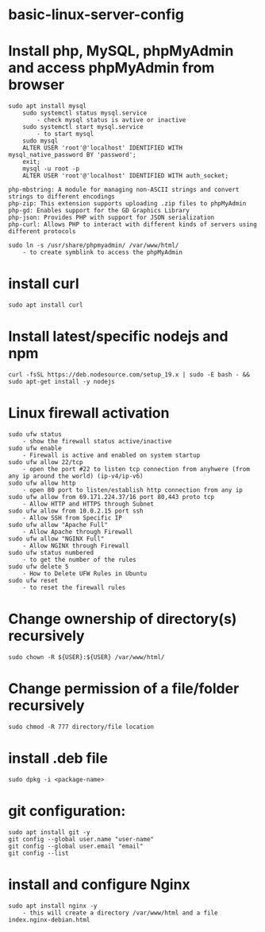 # basic-linux-server-config

# Install php, MySQL, phpMyAdmin and access phpMyAdmin from browser

    sudo apt install mysql
        sudo systemctl status mysql.service
            - check mysql status is avtive or inactive
        sudo systemctl start mysql.service
            - to start mysql
        sudo mysql
        ALTER USER 'root'@'localhost' IDENTIFIED WITH mysql_native_password BY 'password';
        exit;
        mysql -u root -p
        ALTER USER 'root'@'localhost' IDENTIFIED WITH auth_socket;

    php-mbstring: A module for managing non-ASCII strings and convert strings to different encodings
    php-zip: This extension supports uploading .zip files to phpMyAdmin
    php-gd: Enables support for the GD Graphics Library
    php-json: Provides PHP with support for JSON serialization
    php-curl: Allows PHP to interact with different kinds of servers using different protocols

    sudo ln -s /usr/share/phpmyadmin/ /var/www/html/
        - to create symblink to access the phpMyAdmin

# install curl
    sudo apt install curl

# Install latest/specific nodejs and npm
    curl -fsSL https://deb.nodesource.com/setup_19.x | sudo -E bash - && sudo apt-get install -y nodejs

# Linux firewall activation
    sudo ufw status
        - show the firewall status active/inactive
    sudo ufw enable
        - Firewall is active and enabled on system startup
    sudo ufw allow 22/tcp
        - open the port #22 to listen tcp connection from anyhwere (from any ip around the world) (ip-v4/ip-v6)
    sudo ufw allow http
        - open 80 port to listen/establish http connection from any ip 
    sudo ufw allow from 69.171.224.37/16 port 80,443 proto tcp
        - Allow HTTP and HTTPS through Subnet
    sudo ufw allow from 10.0.2.15 port ssh
        - Allow SSH from Specific IP
    sudo ufw allow "Apache Full"
        - Allow Apache through Firewall
    sudo ufw allow "NGINX Full"
        - Allow NGINX through Firewall
    sudo ufw status numbered
        - to get the number of the rules
    sudo ufw delete 5
        - How to Delete UFW Rules in Ubuntu
    sudo ufw reset
        - to reset the firewall rules
        

# Change ownership of directory(s) recursively
    sudo chown -R ${USER}:${USER} /var/www/html/

# Change permission of a file/folder recursively
    sudo chmod -R 777 directory/file location

# install .deb file
    sudo dpkg -i <package-name>


# git configuration:
    sudo apt install git -y
    git config --global user.name "user-name"
    git config --global user.email "email"
    git config --list

# install and configure Nginx
    sudo apt install nginx -y 
        - this will create a directory /var/www/html and a file index.nginx-debian.html



